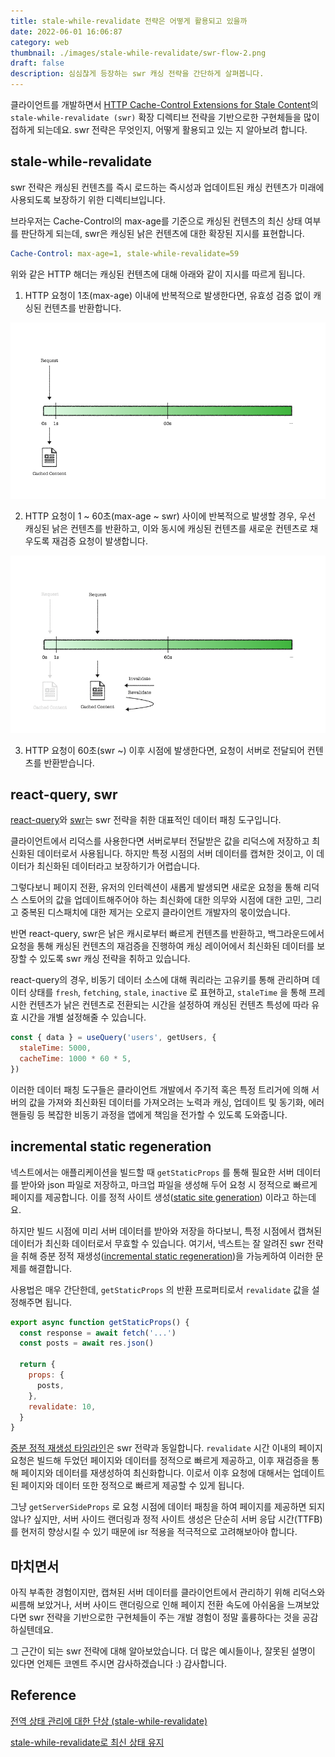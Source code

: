 ```yaml
---
title: stale-while-revalidate 전략은 어떻게 활용되고 있을까
date: 2022-06-01 16:06:87
category: web
thumbnail: ./images/stale-while-revalidate/swr-flow-2.png
draft: false
description: 심심찮게 등장하는 swr 캐싱 전략을 간단하게 살펴봅니다.
---
```


클라이언트를 개발하면서 [HTTP Cache-Control Extensions for Stale Content](https://datatracker.ietf.org/doc/html/rfc5861)의
`stale-while-revalidate (swr)` 확장 디렉티브 전략을 기반으로한
구현체들을 많이 접하게 되는데요. swr 전략은 무엇인지, 어떻게 활용되고 있는 지
알아보려 합니다.

## stale-while-revalidate

swr 전략은 캐싱된 컨텐츠를 즉시 로드하는 즉시성과 업데이트된 캐싱 컨텐츠가
미래에 사용되도록 보장하기 위한 디렉티브입니다.

브라우저는 Cache-Control의 max-age를 기준으로 캐싱된 컨텐츠의 최신 상태 여부를 판단하게 되는데,
swr은 캐싱된 낡은 컨텐츠에 대한 확장된 지시를 표현합니다.

```yaml
Cache-Control: max-age=1, stale-while-revalidate=59
```

위와 같은 HTTP 해더는 캐싱된 컨텐츠에 대해 아래와 같이 지시를 따르게 됩니다.

1. HTTP 요청이 1초(max-age) 이내에 반복적으로 발생한다면, 유효성 검증 없이 캐싱된 컨텐츠를 반환합니다.

![Requests within max-age return caching data](./images/stale-while-revalidate/swr-flow-1.png)

2. HTTP 요청이 1 ~ 60초(max-age ~ swr) 사이에 반복적으로 발생할 경우,
   우선 캐싱된 낡은 컨텐츠를 반환하고, 이와 동시에 캐싱된 컨텐츠를 새로운 컨텐츠로 채우도록 재검증 요청이 발생합니다.

![Return stale caching content for requests within swr, request re-validation](./images/stale-while-revalidate/swr-flow-2.png)

3. HTTP 요청이 60초(swr ~) 이후 시점에 발생한다면, 요청이 서버로 전달되어 컨텐츠를 반환받습니다.

## react-query, swr

[react-query](https://react-query.tanstack.com/)와 [swr](https://swr.vercel.app/ko)는 swr 전략을 취한 대표적인 데이터 패칭 도구입니다.

클라이언트에서 리덕스를 사용한다면 서버로부터 전달받은 값을 리덕스에 저장하고 최신화된 데이터로서 사용됩니다. 
하지만 특정 시점의 서버 데이터를 캡쳐한 것이고, 이 데이터가 최신화된 데이터라고 보장하기가 어렵습니다.

그렇다보니 페이지 전환, 유저의 인터렉션이 새롭게 발생되면 새로운 요청을 통해
리덕스 스토어의 값을 업데이트해주어야 하는 최신화에 대한 의무와 시점에 대한 고민,
그리고 중복된 디스패치에 대한 제거는 오로지 클라이언트 개발자의 몫이었습니다.

반면 react-query, swr은 낡은 캐시로부터 빠르게 컨텐츠를 반환하고, 
백그라운드에서 요청을 통해 캐싱된 컨텐츠의 재검증을 진행하여 캐싱 레이어에서 
최신화된 데이터를 보장할 수 있도록 swr 캐싱 전략을 취하고 있습니다.

react-query의 경우, 비동기 데이터 소스에 대해 쿼리라는 고유키를 통해 관리하며
데이터 상태를 `fresh`, `fetching`, `stale`, `inactive` 로 표현하고,
`staleTime` 을 통해 프레시한 컨텐츠가 낡은 컨텐츠로 전환되는 시간을 설정하여
캐싱된 컨텐츠 특성에 따라 유효 시간을 개별 설정해줄 수 있습니다.

```js
const { data } = useQuery('users', getUsers, {
  staleTime: 5000,
  cacheTime: 1000 * 60 * 5,
})
```

이러한 데이터 패칭 도구들은 클라이언트 개발에서 주기적 혹은 특정 트리거에 의해
서버의 값을 가져와 최신화된 데이터를 가져오려는 노력과 캐싱, 업데이트 및 동기화, 
에러 핸들링 등 복잡한 비동기 과정을 앱에게 책임을 전가할 수 있도록 도와줍니다.

## incremental static regeneration

넥스트에서는 애플리케이션을 빌드할 때 `getStaticProps` 를 통해 
필요한 서버 데이터를 받아와 json 파일로 저장하고, 
마크업 파일을 생성해 두어 요청 시 정적으로 빠르게 페이지를 제공합니다. 
이를 정적 사이트 생성([static site generation](https://nextjs.org/docs/basic-features/data-fetching/get-static-props#statically-generates-both-html-and-json)) 이라고 하는데요.

하지만 빌드 시점에 미리 서버 데이터를 받아와 저장을 하다보니, 
특정 시점에서 캡쳐된 데이터가 최신화 데이터로서 무효할 수 있습니다. 
여기서, 넥스트는 잘 알려진 swr 전략을 취해 증분 정적 재생성([incremental static regeneration](https://nextjs.org/docs/basic-features/data-fetching/incremental-static-regeneration))을 가능케하여 이러한 문제를 해결합니다.

사용법은 매우 간단한데, `getStaticProps` 의 반환 프로퍼티로서
`revalidate` 값을 설정해주면 됩니다.

```js
export async function getStaticProps() {
  const response = await fetch('...')
  const posts = await res.json()

  return {
    props: {
      posts,
    },
    revalidate: 10,
  }
}
```

[증분 정적 재생성 타임라인](https://youthfulhps.dev/nextjs/next-isr/#증분-정적-재생성의-타임라인)은 swr 전략과 동일합니다. 
`revalidate` 시간 이내의 페이지 요청은 빌드해 두었던 페이지와 데이터를 정적으로 빠르게 제공하고, 
이후 재검증을 통해 페이지와 데이터를 재생성하여 최신화합니다. 
이로서 이후 요청에 대해서는 업데이트된 페이지와 데이터 또한 정적으로 빠르게 제공할 수 있게 됩니다.

그냥 `getServerSideProps` 로 요청 시점에 데이터 패칭을 하여 페이지를 제공하면 되지 않나? 
싶지만, 서버 사이드 랜더링과 정적 사이트 생성은 단순히 서버 응답 시간(TTFB)를 현저히 향상시킬 수 있기 때문에 
isr 적용을 적극적으로 고려해보아야 합니다.

## 마치면서

아직 부족한 경험이지만, 캡쳐된 서버 데이터를 클라이언트에서 관리하기 위해 리덕스와 씨름해 보았거나, 
서버 사이드 랜더링으로 인해 페이지 전환 속도에 아쉬움을 느껴보았다면
swr 전략을 기반으로한 구현체들이 주는 개발 경험이 정말 훌륭하다는 것을 공감하실텐데요.

그 근간이 되는 swr 전략에 대해 알아보았습니다. 더 많은 예시들이나, 잘못된 설명이 있다면 언제든 코멘트 주시면 감사하겠습니다 :) 감사합니다.

## Reference

[전역 상태 관리에 대한 단상 (stale-while-revalidate)](https://jbee.io/react/thinking-about-global-state/)

[stale-while-revalidate로 최신 상태 유지](https://web.dev/i18n/ko/stale-while-revalidate/)
